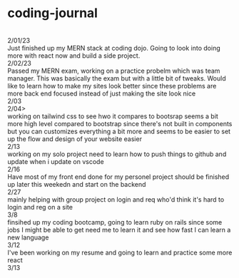 # coding-journal
<br>
2/01/23
<br>
Just finished up my MERN stack at coding dojo. Going to look into doing more with react now and build a side project.
<br>
2/02/23
<br>
Passed my MERN exam, working on a practice probelm which was team manager. This was basically the exam but with a little bit of tweaks. Would like to learn how to make my sites look better since these problems are more back end focused instead of just making the site look nice
<br>
2/03
<br>
2/04>
<br>
working on tailwind css to see hwo it compares to bootsrap seems a bit more high level compared to bootstrap since there's not built in components but you can customizes everything a bit more and seems to be easier to set up the flow and design of your website easier
<br>
2/13
<br>
working on my solo project need to learn how to push things to github and update when i update on vscode
<br>
2/16
<br>
Have most of my front end done for my personel project should be finished up later this weekedn and start on the backend
<br>
2/27
<br> 
mainly helping with group project on login and req who'd think it's hard to login and reg on a site
<br>
3/8
<br>
finsihed up my coding bootcamp, going to learn ruby on rails since some jobs I might be able to get need me to learn it and see how fast I can learn a new language
<br>
3/12
<br>
I've been working on my resume and going to learn and practice some more react
<br>
3/13
<br>

